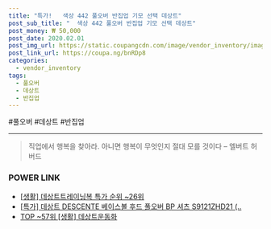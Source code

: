 ```yaml
--- 
title: "특가!   색상 442 풀오버 반집업 기모 선택 데상트" 
post_sub_title: "  색상 442 풀오버 반집업 기모 선택 데상트" 
post_money: ₩ 50,000 
post_date: 2020.02.01 
post_img_url: https://static.coupangcdn.com/image/vendor_inventory/images/2017/07/05/13/7/3c6a5b78-3bcc-4d3b-b550-bafeabe732ed.jpg 
post_link_url: https://coupa.ng/bnRDp8 
categories: 
  - vendor_inventory 
tags: 
  - 풀오버 
  - 데상트 
  - 반집업 
--- 
```

  #풀오버 #데상트 #반집업 
<hr> 

> 직업에서 행복을 찾아라. 아니면 행복이 무엇인지 절대 모를 것이다 – 엘버트 허버드 


### POWER LINK

* <a href="https://blog.naver.com/sakai111/221791599579" target="_blank"> [생활] 데상트트레이닝복 특가 순위 ~26위</a>
* <a href="https://blog.naver.com/santokki14/221792843233" target="_blank">[특가] 데상트 DESCENTE 베이스볼 후드 풀오버 BP 셔츠 S9121ZHD21 (..</a>
* <a href="https://blog.naver.com/fasyy4321/221777232860" target="_blank"> TOP ~57위 [생활] 데상트운동화</a>
